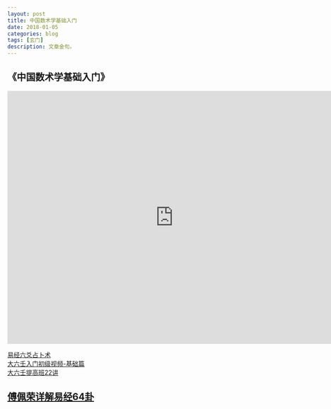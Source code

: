 ```yaml
---
layout: post
title: 中国数术学基础入门
date: 2018-01-05
categories: blog
tags: [玄门]
description: 文章金句。
---
```


## 《中国数术学基础入门》
<center><p><iframe id="b" class="b video_pc" src="https://static.hdslb.com/miniloader.swf?cid=24721289&aid=15187264" frameborder="0" width="750" height="572" allowfullscreen="true"></iframe></p>
</center>

[易经六爻占卜术](https://www.bilibili.com/video/av11213909/)<br>
[大六壬入门初级视频-基础篇](https://www.bilibili.com/video/av14732315/)<br>
[大六壬提高班22讲](https://www.bilibili.com/video/av12182721/)<br>

## [傅佩荣详解易经64卦](https://www.bilibili.com/video/av3569370/)
